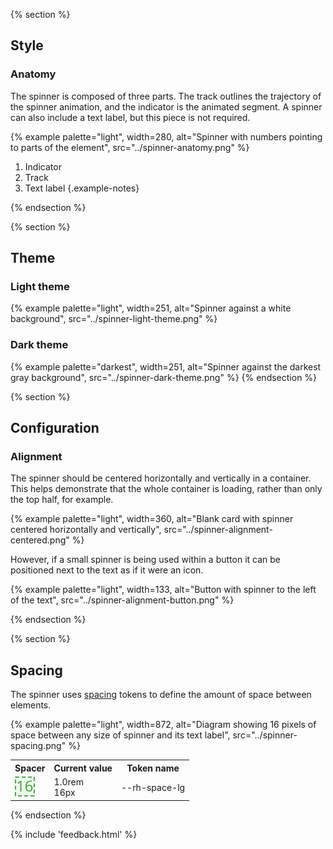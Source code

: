 {% section %}
## Style

### Anatomy

The spinner is composed of three parts. The track outlines the trajectory of the spinner animation, and the indicator is the animated segment. A spinner can also include a text label, but this piece is not required.

{% example palette="light",
           width=280,
           alt="Spinner with numbers pointing to parts of the element",
           src="../spinner-anatomy.png" %}

1. Indicator
2. Track
3. Text label
{.example-notes}

{% endsection %}

{% section %}
## Theme

### Light theme
{% example palette="light",
           width=251,
           alt="Spinner against a white background",
           src="../spinner-light-theme.png" %}

### Dark theme
{% example palette="darkest",
           width=251,
           alt="Spinner against the darkest gray background",
           src="../spinner-dark-theme.png" %}
{% endsection %}

{% section %}
## Configuration

### Alignment

The spinner should be centered horizontally and vertically in a container. This helps demonstrate that the whole container is loading, rather than only the top half, for example.

{% example palette="light",
           width=360,
           alt="Blank card with spinner centered horizontally and vertically",
           src="../spinner-alignment-centered.png" %}

However, if a small spinner is being used within a button it can be positioned next to the text as if it were an icon.

{% example palette="light",
           width=133,
           alt="Button with spinner to the left of the text",
           src="../spinner-alignment-button.png" %}

{% endsection %}

{% section %}
## Spacing

The spinner uses [spacing](/foundations/spacing/) tokens to define the amount of space between elements.

{% example palette="light",
           width=872,
           alt="Diagram showing 16 pixels of space between any size of spinner and its text label",
           src="../spinner-spacing.png" %}

<table style="width:100%">
    <tr>
        <th>Spacer</th>
        <th>Current value</th>
        <th>Token name</th>
    </tr>
    <tr>
        <td><img src="/assets/spacing/16px-with-number.svg" alt="16 pixel spacer"></td>
        <td>1.0rem<br>16px</td>
        <td>--rh-space-lg</td>
    </tr>
</table>
{% endsection %}

{% include 'feedback.html' %}